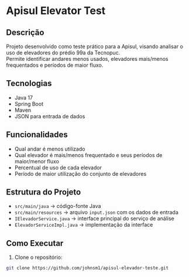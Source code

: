 # Apisul Elevator Test

## Descrição
Projeto desenvolvido como teste prático para a Apisul, visando analisar o uso de elevadores do prédio 99a da Tecnopuc.  
Permite identificar andares menos usados, elevadores mais/menos frequentados e períodos de maior fluxo.

## Tecnologias
- Java 17
- Spring Boot
- Maven
- JSON para entrada de dados

## Funcionalidades
- Qual andar é menos utilizado
- Qual elevador é mais/menos frequentado e seus períodos de maior/menor fluxo
- Percentual de uso de cada elevador
- Período de maior utilização do conjunto de elevadores

## Estrutura do Projeto
- `src/main/java` → código-fonte Java
- `src/main/resources` → arquivo `input.json` com os dados de entrada
- `IElevadorService.java` → interface principal do serviço de análise
- `ElevadorServiceImpl.java` → implementação da interface

## Como Executar
1. Clone o repositório:
```bash
git clone https://github.com/johnsm1/apisul-elevador-teste.git
